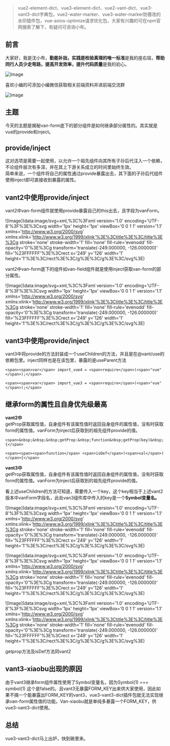 > vue2-element-dict、vue3-element-dict、vue2-vant-dict、vue3-vant3-dict字典包，vue2-water-marker、vue3-water-marker防篡改的水印插件包，vue-axios-optimize请求优化包，大家有兴趣的可在npm官网搜索了解下，有疑问可咨询小布。

## 前言

大家好，我是沈小布，**勤能补拙，实践是检验真理的唯一标准**是我的座右铭，****帮助同行人员少走弯路，提高开发效率，提升代码质量****是我的初心。

![Image](https://mmbiz.qpic.cn/sz_mmbiz_jpg/KibUSudgqRBjEzmmDk4eaY8B5UGKCvfDblojTW8U6Il5ib8Ozbia6H9o3ZbeLYyibniadE5GexT51wjhp0xCyaakZKg/640?wx_fmt=jpeg&wxfrom=5&wx_lazy=1&wx_co=1&tp=webp)

喜欢小编的可添加小编微信获取相关前端资料并进前端交流群  

![Image](https://mmbiz.qpic.cn/sz_mmbiz_jpg/KibUSudgqRBhTdLIHxCzCBEeicP9C8Sx3MXzFIAhNVDA8We6bYmcS74tAEmzgDLrcMgHTWBugLP8bQBNLFiajVD7w/640?wx_fmt=jpeg&from=appmsg&tp=webp&wxfrom=5&wx_lazy=1&wx_co=1)

## 主题

今天的主题是揭秘van-form底下的部分组件是如何继承部分属性的。其实就是vue的provide和inject。

## provide/inject

这对选项是需要一起使用，以允许一个祖先组件向其所有子孙后代注入一个依赖，不论组件层次有多深，并在其上下游关系成立的时间里始终生效。  
简单来说，一个组件将自己的属性通过provide暴露出去，其下面的子孙后代组件使用inject即可直接收到暴露的属性。

## vant2中使用provide/inject

vant2中van-form组件就使用provide暴露自己的this出去，且字段为vanForm。  

![Image](data:image/svg+xml,%3C%3Fxml version='1.0' encoding='UTF-8'%3F%3E%3Csvg width='1px' height='1px' viewBox='0 0 1 1' version='1.1' xmlns='http://www.w3.org/2000/svg' xmlns:xlink='http://www.w3.org/1999/xlink'%3E%3Ctitle%3E%3C/title%3E%3Cg stroke='none' stroke-width='1' fill='none' fill-rule='evenodd' fill-opacity='0'%3E%3Cg transform='translate(-249.000000, -126.000000)' fill='%23FFFFFF'%3E%3Crect x='249' y='126' width='1' height='1'%3E%3C/rect%3E%3C/g%3E%3C/g%3E%3C/svg%3E)

vant2中van-form底下的组件如van-field组件就是使用inject获取van-form的部分属性。  

![Image](data:image/svg+xml,%3C%3Fxml version='1.0' encoding='UTF-8'%3F%3E%3Csvg width='1px' height='1px' viewBox='0 0 1 1' version='1.1' xmlns='http://www.w3.org/2000/svg' xmlns:xlink='http://www.w3.org/1999/xlink'%3E%3Ctitle%3E%3C/title%3E%3Cg stroke='none' stroke-width='1' fill='none' fill-rule='evenodd' fill-opacity='0'%3E%3Cg transform='translate(-249.000000, -126.000000)' fill='%23FFFFFF'%3E%3Crect x='249' y='126' width='1' height='1'%3E%3C/rect%3E%3C/g%3E%3C/g%3E%3C/svg%3E)

## vant3中使用provide/inject

vant3中将provide的方法封装成一个useChildren的方法，并且是在@vant/use的依赖包里。inject同样也是在该包里，暴露的是useParent方法  

```
<span><span>var</span> import_vue4 = <span>require</span>(<span>"vue"</span>);</span>
```

```
<span><span>var</span> import_vue3 = <span>require</span>(<span>"vue"</span>);</span>
```

## 继承form的属性且自身优先级最高

**vant2中**  
getProp获取属性值，自身组件有该属性值时返回自身组件的属性值，没有时获取form的属性值。vanForm为inject后获取到的祖先组件provide的值。

```
<span>&nbsp;&nbsp;&nbsp;getProp:&nbsp;function&nbsp;getProp(key)&nbsp;{</span>
```

```
<span><span><span>function</span> <span>isDef</span>(<span>val</span>) </span>{</span>
```

**vant3中**  
getProp获取属性值，自身组件有该属性值时返回自身组件的属性值，没有时获取form的属性值。vanForm为inject后获取到的祖先组件provide的值。

看上述useChildren的方法可知道，需要传入一个key，这个key相当于上述vant2版本中vanForm字段名，此处van3组件库中传入的key是一个**Symbol变量名。**

![Image](data:image/svg+xml,%3C%3Fxml version='1.0' encoding='UTF-8'%3F%3E%3Csvg width='1px' height='1px' viewBox='0 0 1 1' version='1.1' xmlns='http://www.w3.org/2000/svg' xmlns:xlink='http://www.w3.org/1999/xlink'%3E%3Ctitle%3E%3C/title%3E%3Cg stroke='none' stroke-width='1' fill='none' fill-rule='evenodd' fill-opacity='0'%3E%3Cg transform='translate(-249.000000, -126.000000)' fill='%23FFFFFF'%3E%3Crect x='249' y='126' width='1' height='1'%3E%3C/rect%3E%3C/g%3E%3C/g%3E%3C/svg%3E)

![Image](data:image/svg+xml,%3C%3Fxml version='1.0' encoding='UTF-8'%3F%3E%3Csvg width='1px' height='1px' viewBox='0 0 1 1' version='1.1' xmlns='http://www.w3.org/2000/svg' xmlns:xlink='http://www.w3.org/1999/xlink'%3E%3Ctitle%3E%3C/title%3E%3Cg stroke='none' stroke-width='1' fill='none' fill-rule='evenodd' fill-opacity='0'%3E%3Cg transform='translate(-249.000000, -126.000000)' fill='%23FFFFFF'%3E%3Crect x='249' y='126' width='1' height='1'%3E%3C/rect%3E%3C/g%3E%3C/g%3E%3C/svg%3E)

![Image](data:image/svg+xml,%3C%3Fxml version='1.0' encoding='UTF-8'%3F%3E%3Csvg width='1px' height='1px' viewBox='0 0 1 1' version='1.1' xmlns='http://www.w3.org/2000/svg' xmlns:xlink='http://www.w3.org/1999/xlink'%3E%3Ctitle%3E%3C/title%3E%3Cg stroke='none' stroke-width='1' fill='none' fill-rule='evenodd' fill-opacity='0'%3E%3Cg transform='translate(-249.000000, -126.000000)' fill='%23FFFFFF'%3E%3Crect x='249' y='126' width='1' height='1'%3E%3C/rect%3E%3C/g%3E%3C/g%3E%3C/svg%3E)

getprop方法及isDef方法同vant2

## vant3-xiaobu出现的原因

由于vant3继承form组件属性使用了Symbol变量名，因为Symbol(1) === symbol(1) 这个是false的。且vant3无暴露FORM\_KEY出来供大家使用，因此如果不搞一个能暴露出FORM\_KEY的vant3，vue3-vant3-dict插件包就无法实现继承van-form属性值的功能。Van-xiaobu就是单纯多暴露一个FORM\_KEY，供vue3-vant3-dict使用。

## 总结

vue3-vant3-dict马上出炉，快到碗里来。